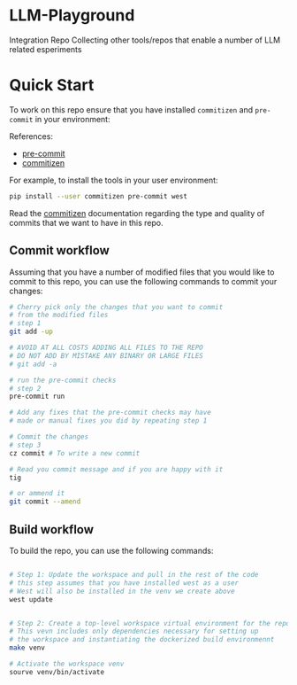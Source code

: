 # LLM-Playground
Integration Repo Collecting other tools/repos that enable a number of LLM related esperiments


# Quick Start

To work on this repo ensure that you have installed `commitizen` and `pre-commit`
in your environment:

References:

* [pre-commit](https://pre-commit.com/)
* [commitizen](https://commitizen-tools.github.io/commitizen/)

For example, to install the tools in your user environment:

```bash
pip install --user commitizen pre-commit west
```

Read the [commitizen](https://commitizen-tools.github.io/commitizen/) documentation
regarding the type and quality of commits that we want to have in this repo.

## Commit workflow

Assuming that you have a number of modified files that you would like to commit
to this repo, you can use the following commands to commit your changes:

```bash
# Cherry pick only the changes that you want to commit
# from the modified files
# step 1
git add -up

# AVOID AT ALL COSTS ADDING ALL FILES TO THE REPO
# DO NOT ADD BY MISTAKE ANY BINARY OR LARGE FILES
# git add -a

# run the pre-commit checks
# step 2
pre-commit run

# Add any fixes that the pre-commit checks may have
# made or manual fixes you did by repeating step 1

# Commit the changes
# step 3
cz commit # To write a new commit

# Read you commit message and if you are happy with it
tig

# or ammend it
git commit --amend
```


## Build workflow

To build the repo, you can use the following commands:

```bash

# Step 1: Update the workspace and pull in the rest of the code
# this step assumes that you have installed west as a user
# West will also be installed in the venv we create above
west update


# Step 2: Create a top-level workspace virtual environment for the repo
# This vevn includes only dependencies necessary for setting up
# the workspace and instantiating the dockerized build environmennt
make venv

# Activate the workspace venv
sourve venv/bin/activate


```
